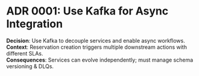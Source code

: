 
# ADR 0001: Use Kafka for Async Integration
**Decision**: Use Kafka to decouple services and enable async workflows.  
**Context**: Reservation creation triggers multiple downstream actions with different SLAs.  
**Consequences**: Services can evolve independently; must manage schema versioning & DLQs.
